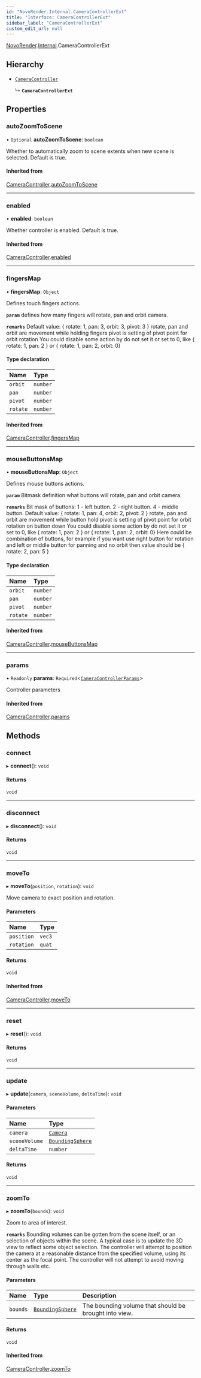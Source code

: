 ```yaml
---
id: "NovoRender.Internal.CameraControllerExt"
title: "Interface: CameraControllerExt"
sidebar_label: "CameraControllerExt"
custom_edit_url: null
---
```


[NovoRender](../namespaces/NovoRender.md).[Internal](../namespaces/NovoRender.Internal.md).CameraControllerExt

## Hierarchy

- [`CameraController`](NovoRender.CameraController.md)

  ↳ **`CameraControllerExt`**

## Properties

### autoZoomToScene

• `Optional` **autoZoomToScene**: `boolean`

Whether to automatically zoom to scene extents when new scene is selected. Default is true.

#### Inherited from

[CameraController](NovoRender.CameraController.md).[autoZoomToScene](NovoRender.CameraController.md#autozoomtoscene)

___

### enabled

• **enabled**: `boolean`

Whether controller is enabled. Default is true.

#### Inherited from

[CameraController](NovoRender.CameraController.md).[enabled](NovoRender.CameraController.md#enabled)

___

### fingersMap

• **fingersMap**: `Object`

Defines touch fingers actions.

**`param`** defines how many fingers will rotate, pan and orbit camera.

**`remarks`**
Default value: { rotate: 1, pan: 3, orbit: 3, pivot: 3 }
rotate, pan and orbit are movement while holding fingers
pivot is setting of pivot point for orbit rotation
You could disable some action by do not set it or set to 0, like { rotate: 1, pan: 2 } or { rotate: 1, pan: 2, orbit: 0}

#### Type declaration

| Name | Type |
| :------ | :------ |
| `orbit` | `number` |
| `pan` | `number` |
| `pivot` | `number` |
| `rotate` | `number` |

#### Inherited from

[CameraController](NovoRender.CameraController.md).[fingersMap](NovoRender.CameraController.md#fingersmap)

___

### mouseButtonsMap

• **mouseButtonsMap**: `Object`

Defines mouse buttons actions.

**`param`** Bitmask definition what buttons will rotate, pan and orbit camera.

**`remarks`**
Bit mask of buttons:
1 - left button.
2 - right button.
4 - middle button.
Default value: { rotate: 1, pan: 4, orbit: 2, pivot: 2 }
rotate, pan and orbit are movement while button hold
pivot is setting of pivot point for orbit rotation on button down
You could disable some action by do not set it or set to 0, like { rotate: 1, pan: 2 } or { rotate: 1, pan: 2, orbit: 0}
Here could be combination of buttons, for example if you want use right button for rotation and left or middle button for panning and no orbit then value should be { rotate: 2, pan: 5 }

#### Type declaration

| Name | Type |
| :------ | :------ |
| `orbit` | `number` |
| `pan` | `number` |
| `pivot` | `number` |
| `rotate` | `number` |

#### Inherited from

[CameraController](NovoRender.CameraController.md).[mouseButtonsMap](NovoRender.CameraController.md#mousebuttonsmap)

___

### params

• `Readonly` **params**: `Required`<[`CameraControllerParams`](../namespaces/NovoRender.md#cameracontrollerparams)\>

Controller parameters

#### Inherited from

[CameraController](NovoRender.CameraController.md).[params](NovoRender.CameraController.md#params)

## Methods

### connect

▸ **connect**(): `void`

#### Returns

`void`

___

### disconnect

▸ **disconnect**(): `void`

#### Returns

`void`

___

### moveTo

▸ **moveTo**(`position`, `rotation`): `void`

Move camera to exact position and rotation.

#### Parameters

| Name | Type |
| :------ | :------ |
| `position` | `vec3` |
| `rotation` | `quat` |

#### Returns

`void`

#### Inherited from

[CameraController](NovoRender.CameraController.md).[moveTo](NovoRender.CameraController.md#moveto)

___

### reset

▸ **reset**(): `void`

#### Returns

`void`

___

### update

▸ **update**(`camera`, `sceneVolume`, `deltaTime`): `void`

#### Parameters

| Name | Type |
| :------ | :------ |
| `camera` | [`Camera`](NovoRender.Camera.md) |
| `sceneVolume` | [`BoundingSphere`](NovoRender.BoundingSphere.md) |
| `deltaTime` | `number` |

#### Returns

`void`

___

### zoomTo

▸ **zoomTo**(`bounds`): `void`

Zoom to area of interest.

**`remarks`**
Bounding volumes can be gotten from the scene itself, or an selection of objects within the scene.
A typical case is to update the 3D view to reflect some object selection.
The controller will attempt to position the camera at a reasonable distance from the specified volume, using its center as the focal point.
The controller will not attempt to avoid moving through walls etc.

#### Parameters

| Name | Type | Description |
| :------ | :------ | :------ |
| `bounds` | [`BoundingSphere`](NovoRender.BoundingSphere.md) | The bounding volume that should be brought into view. |

#### Returns

`void`

#### Inherited from

[CameraController](NovoRender.CameraController.md).[zoomTo](NovoRender.CameraController.md#zoomto)
